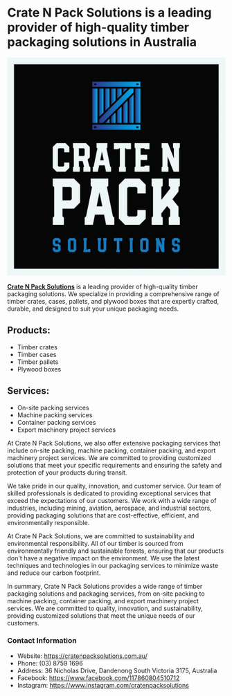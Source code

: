 # Crate N Pack Solutions is a leading provider of high-quality timber packaging solutions in Australia

[![Crate N Pack Solutions](https://raw.githubusercontent.com/samisweb/Timbers/main/blob-0011.webp "Crate N Pack Solutions")](https://cratenpacksolutions.com.au/ "Crate N Pack Solutions")

[**Crate N Pack Solutions**](https://cratenpacksolutions.com.au/ "Crate N Pack Solutions") is a leading provider of high-quality timber packaging solutions. We specialize in providing a comprehensive range of timber crates, cases, pallets, and plywood boxes that are expertly crafted, durable, and designed to suit your unique packaging needs.

## Products:
- Timber crates
- Timber cases
- Timber pallets
- Plywood boxes

## Services:
- On-site packing services
- Machine packing services
- Container packing services
- Export machinery project services

At Crate N Pack Solutions, we also offer extensive packaging services that include on-site packing, machine packing, container packing, and export machinery project services. We are committed to providing customized solutions that meet your specific requirements and ensuring the safety and protection of your products during transit.

We take pride in our quality, innovation, and customer service. Our team of skilled professionals is dedicated to providing exceptional services that exceed the expectations of our customers. We work with a wide range of industries, including mining, aviation, aerospace, and industrial sectors, providing packaging solutions that are cost-effective, efficient, and environmentally responsible.

At Crate N Pack Solutions, we are committed to sustainability and environmental responsibility. All of our timber is sourced from environmentally friendly and sustainable forests, ensuring that our products don't have a negative impact on the environment. We use the latest techniques and technologies in our packaging services to minimize waste and reduce our carbon footprint.

In summary, Crate N Pack Solutions provides a wide range of timber packaging solutions and packaging services, from on-site packing to machine packing, container packing, and export machinery project services. We are committed to quality, innovation, and sustainability, providing customized solutions that meet the unique needs of our customers.

### Contact Information
- Website: https://cratenpacksolutions.com.au/
- Phone: (03) 8759 1696
- Address: 36 Nicholas Drive, Dandenong South Victoria 3175, Australia
- Facebook: https://www.facebook.com/117860804510712
- Instagram: https://www.instagram.com/cratenpacksolutions
